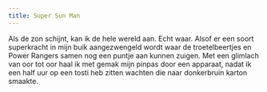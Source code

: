 ```yaml
---
title: Super Sun Man
---
```

Als de zon schijnt, kan ik de hele wereld aan. Echt waar. Alsof er een soort superkracht in mijn buik aangezwengeld wordt waar de troetelbeertjes en Power Rangers samen nog een puntje aan kunnen zuigen. Met een glimlach van oor tot oor haal ik met gemak mijn pinpas door een apparaat, nadat ik een half uur op een tosti heb zitten wachten die naar donkerbruin karton smaakte.
